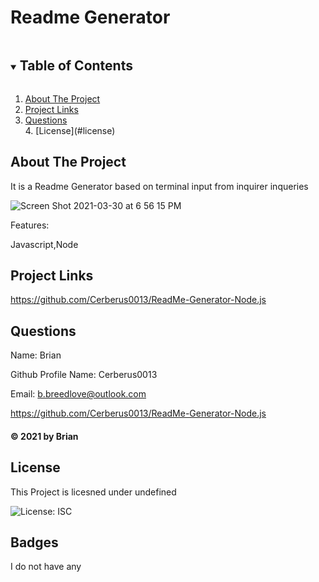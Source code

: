 # Readme Generator





<!-- TABLE OF CONTENTS -->
<details open="open">
<summary><h2 style="display: inline-block">Table of Contents</h2></summary>
<ol>
<li><a href="#about-the-project">About The Project</a></li>
<li><a href="#project-links">Project Links</a></li>
<li><a href="#questions">Questions</a></li>
4. [License](#license) 
</ol>
</details>



<!-- ABOUT THE PROJECT -->
## About The Project

It is a Readme Generator based on terminal input from inquirer inqueries

![Screen Shot 2021-03-30 at 6 56 15 PM](https://user-images.githubusercontent.com/76604281/113079301-a5044680-9189-11eb-8f49-fe65c856826c.png)


Features:

Javascript,Node 

<!-- PROJECT LINKS -->
## Project Links

https://github.com/Cerberus0013/ReadMe-Generator-Node.js


<!-- Questions -->
## Questions

Name: Brian 

Github Profile Name: Cerberus0013

Email: b.breedlove@outlook.com

https://github.com/Cerberus0013/ReadMe-Generator-Node.js

<h4 class="text-dark">&copy; 2021 by Brian</h4>

## License

  This Project is licesned under undefined

![License: ISC](https://img.shields.io/badge/License-ISC-yellow.svg)

## Badges

I do not have any


